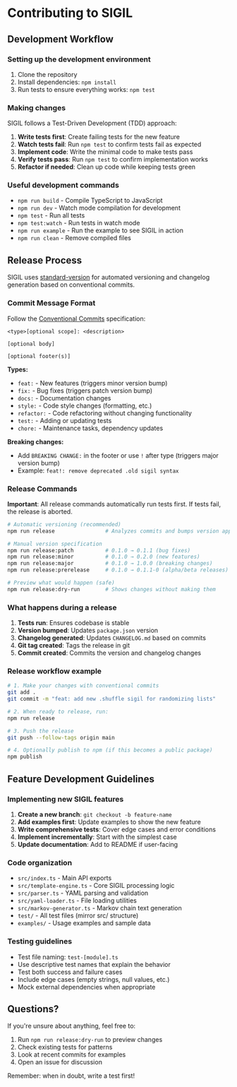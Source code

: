 # Contributing to SIGIL

## Development Workflow

### Setting up the development environment

1. Clone the repository
2. Install dependencies: `npm install`
3. Run tests to ensure everything works: `npm test`

### Making changes

SIGIL follows a Test-Driven Development (TDD) approach:

1. **Write tests first**: Create failing tests for the new feature
2. **Watch tests fail**: Run `npm test` to confirm tests fail as expected
3. **Implement code**: Write the minimal code to make tests pass
4. **Verify tests pass**: Run `npm test` to confirm implementation works
5. **Refactor if needed**: Clean up code while keeping tests green

### Useful development commands

- `npm run build` - Compile TypeScript to JavaScript
- `npm run dev` - Watch mode compilation for development
- `npm test` - Run all tests
- `npm test:watch` - Run tests in watch mode
- `npm run example` - Run the example to see SIGIL in action
- `npm run clean` - Remove compiled files

## Release Process

SIGIL uses [standard-version](https://github.com/conventional-changelog/standard-version) for automated versioning and changelog generation based on conventional commits.

### Commit Message Format

Follow the [Conventional Commits](https://www.conventionalcommits.org/) specification:

```
<type>[optional scope]: <description>

[optional body]

[optional footer(s)]
```

**Types:**
- `feat:` - New features (triggers minor version bump)
- `fix:` - Bug fixes (triggers patch version bump)
- `docs:` - Documentation changes
- `style:` - Code style changes (formatting, etc.)
- `refactor:` - Code refactoring without changing functionality
- `test:` - Adding or updating tests
- `chore:` - Maintenance tasks, dependency updates

**Breaking changes:**
- Add `BREAKING CHANGE:` in the footer or use `!` after type (triggers major version bump)
- Example: `feat!: remove deprecated .old sigil syntax`

### Release Commands

**Important**: All release commands automatically run tests first. If tests fail, the release is aborted.

```bash
# Automatic versioning (recommended)
npm run release                # Analyzes commits and bumps version appropriately

# Manual version specification
npm run release:patch          # 0.1.0 → 0.1.1 (bug fixes)
npm run release:minor          # 0.1.0 → 0.2.0 (new features)
npm run release:major          # 0.1.0 → 1.0.0 (breaking changes)
npm run release:prerelease     # 0.1.0 → 0.1.1-0 (alpha/beta releases)

# Preview what would happen (safe)
npm run release:dry-run        # Shows changes without making them
```

### What happens during a release

1. **Tests run**: Ensures codebase is stable
2. **Version bumped**: Updates `package.json` version
3. **Changelog generated**: Updates `CHANGELOG.md` based on commits
4. **Git tag created**: Tags the release in git
5. **Commit created**: Commits the version and changelog changes

### Release workflow example

```bash
# 1. Make your changes with conventional commits
git add .
git commit -m "feat: add new .shuffle sigil for randomizing lists"

# 2. When ready to release, run:
npm run release

# 3. Push the release
git push --follow-tags origin main

# 4. Optionally publish to npm (if this becomes a public package)
npm publish
```

## Feature Development Guidelines

### Implementing new SIGIL features

1. **Create a new branch**: `git checkout -b feature-name`
2. **Add examples first**: Update examples to show the new feature
3. **Write comprehensive tests**: Cover edge cases and error conditions
4. **Implement incrementally**: Start with the simplest case
5. **Update documentation**: Add to README if user-facing

### Code organization

- `src/index.ts` - Main API exports
- `src/template-engine.ts` - Core SIGIL processing logic
- `src/parser.ts` - YAML parsing and validation
- `src/yaml-loader.ts` - File loading utilities
- `src/markov-generator.ts` - Markov chain text generation
- `test/` - All test files (mirror src/ structure)
- `examples/` - Usage examples and sample data

### Testing guidelines

- Test file naming: `test-[module].ts`
- Use descriptive test names that explain the behavior
- Test both success and failure cases
- Include edge cases (empty strings, null values, etc.)
- Mock external dependencies when appropriate

## Questions?

If you're unsure about anything, feel free to:
1. Run `npm run release:dry-run` to preview changes
2. Check existing tests for patterns
3. Look at recent commits for examples
4. Open an issue for discussion

Remember: when in doubt, write a test first!